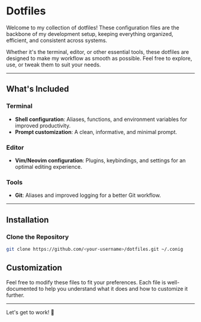 # Dotfiles  

Welcome to my collection of dotfiles! These configuration files are the backbone of my development setup, keeping everything organized, efficient, and consistent across systems.  

Whether it's the terminal, editor, or other essential tools, these dotfiles are designed to make my workflow as smooth as possible. Feel free to explore, use, or tweak them to suit your needs.  

---

## What's Included  

### Terminal  
- **Shell configuration**: Aliases, functions, and environment variables for improved productivity.  
- **Prompt customization**: A clean, informative, and minimal prompt.  

### Editor  
- **Vim/Neovim configuration**: Plugins, keybindings, and settings for an optimal editing experience.  

### Tools  
- **Git**: Aliases and improved logging for a better Git workflow.  

---

## Installation  

### Clone the Repository  
```bash  
git clone https://github.com/<your-username>/dotfiles.git ~/.conig  
```  

## Customization  

Feel free to modify these files to fit your preferences. Each file is well-documented to help you understand what it does and how to customize it further.  

---

Let's get to work! 🚀
